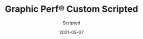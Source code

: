 ---
title: "Graphic Perf® Custom Scripted"
image_primary: "img/Arktura-Graphic-Perf-Exterior-Tysons-VA_WEB_1-scaled.jpg"
image_secondary: "img/Arktura-Graphic-Perf-Confidential-New-York_WEB_1-1600x1078.jpg"
description: "Graphic%20Perf%AE%20Scripted%20is%20a%20tool%20for%20drawing%20in%20metal.%20Arktura%u2019s%20in-house%20team%20has%20created%20software%20to%20fuel%20designers%u2019%20and%20architects%u2019%20creative%20sensibilities%2C%20and%20our%20advanced%20manufacturing%20technology%20provides%20the%20flexibility%20to%20execute%20any%20design.%20With%20Graphic%20Perf%AE%20Scripted%2C%20create%20a%20pattern%20and%20shape%20the%20identity%20of%20your%20space.%20%A0"
designer: "Arktura"
tags: 
  - "Acoustic"
  - "Ceiling Panels"
  - "Wall Panels"
  - "Exterior Systems"
  - "Lighting"
subtitle: "Scripted"
href: "https://arktura.com/product/graphic-perf-scripted-pattern/"
category: "Acoustic"
manufacturer: "Arktura"
slug: "/manufacturers/arktura/acoustic/arktura-graphic-perf-custom-scripted"
date: "2021-05-07"
---